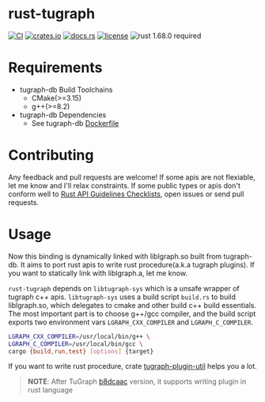 rust-tugraph
=====================
[![CI](https://github.com/antkiller996/rust-tugraph/actions/workflows/ci.yml/badge.svg?branch=main)](https://github.com/antkiller996/rust-tugraph/actions/workflows/ci.yml)
[![crates.io](https://img.shields.io/crates/v/tugraph)](tugraph)
[![docs.rs](https://img.shields.io/docsrs/tugraph/latest)](https://docs.rs/tugraph)
[![license](https://img.shields.io/crates/l/tugraph)](https://github.com/antkiller996/rust-tugraph/blob/master/LICENSE)
![rust 1.68.0 required](https://img.shields.io/badge/rust-1.68.0-blue.svg?label=MSRV)

# Requirements
- tugraph-db Build Toolchains
    - CMake(>=3.15)
    - g++(>=8.2)
- tugraph-db Dependencies
    - See tugraph-db [Dockerfile]


# Contributing
Any feedback and pull requests are welcome! If some apis are not flexiable, let me know and I'll relax constraints. If some public types or apis don't conform well to [Rust API Guidelines Checklists], open issues or send pull requests.



# Usage
Now this binding is dynamically linked with liblgraph.so built from tugraph-db. It aims to port rust apis to write rust procedure(a.k.a tugraph plugins). If you want to statically link with liblgraph.a, let me know.

`rust-tugraph` depends on `libtugraph-sys` which is a unsafe wrapper of tugraph c++ apis. `libtugraph-sys` uses a build script `build.rs` to build liblgraph.so, which delegates to cmake and other build c++ build essentials. The most important part is to choose g++/gcc compiler, and the build script exports two environment vars `LGRAPH_CXX_COMPILER` and `LGRAPH_C_COMPILER`.

```bash
LGRAPH_CXX_COMPILER=/usr/local/bin/g++ \
LGRAPH_C_COMPILER=/usr/local/bin/gcc \
cargo {build,run,test} [options] {target}
```

If you want to write rust procedure, crate [tugraph-plugin-util] helps you a lot.
> **NOTE**: After TuGraph [b8dcaac](https://github.com/TuGraph-family/tugraph-db/commit/b8dcaac1b70e83b191c4644f182d8d92b26bfef4) version, it supports writing plugin in rust language 



[Dockerfile]: https://github.com/TuGraph-family/tugraph-db/tree/master/ci/images
[Rust API Guidelines Checklists]: https://rust-lang.github.io/api-guidelines/checklist.html
[tugraph-plugin-util]: plugin-util/README.md
